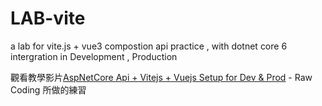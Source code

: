 # LAB-vite
a lab for vite.js + vue3 compostion api practice , with dotnet core 6 intergration in Development , Production

觀看教學影片[AspNetCore Api + Vitejs + Vuejs Setup for Dev & Prod](https://www.youtube.com/watch?v=opHbgp2f128&ab_channel=RawCoding) - Raw Coding 所做的練習

